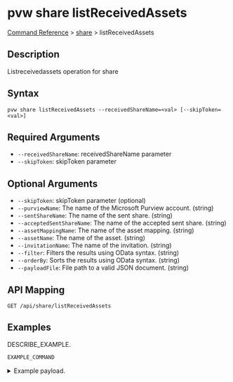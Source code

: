 # pvw share listReceivedAssets
[Command Reference](../../../README.md#command-reference) > [share](./main.md) > listReceivedAssets

## Description
Listreceivedassets operation for share

## Syntax
```
pvw share listReceivedAssets --receivedShareName=<val> [--skipToken=<val>]
```

## Required Arguments
- `--receivedShareName`: receivedShareName parameter
- `--skipToken`: skipToken parameter

## Optional Arguments
- `--skipToken`: skipToken parameter (optional)
- `--purviewName`: The name of the Microsoft Purview account. (string)
- `--sentShareName`: The name of the sent share. (string)
- `--acceptedSentShareName`: The name of the accepted sent share. (string)
- `--assetMappingName`: The name of the asset mapping. (string)
- `--assetName`: The name of the asset. (string)
- `--invitationName`: The name of the invitation. (string)
- `--filter`: Filters the results using OData syntax. (string)
- `--orderBy`: Sorts the results using OData syntax. (string)
- `--payloadFile`: File path to a valid JSON document. (string)

## API Mapping
 >  > []()
```
GET /api/share/listReceivedAssets
```

## Examples
DESCRIBE_EXAMPLE.
```powershell
EXAMPLE_COMMAND
```
<details><summary>Example payload.</summary>
<p>

```json
PASTE_JSON_HERE
```
</p>
</details>
